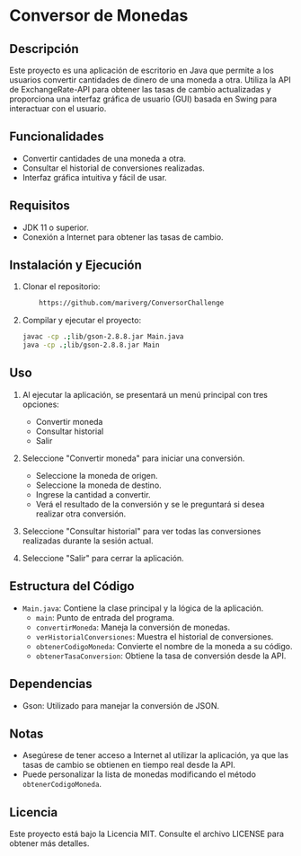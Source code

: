 # Conversor de Monedas

## Descripción

Este proyecto es una aplicación de escritorio en Java que permite a los usuarios convertir cantidades de dinero de una moneda a otra. Utiliza la API de ExchangeRate-API para obtener las tasas de cambio actualizadas y proporciona una interfaz gráfica de usuario (GUI) basada en Swing para interactuar con el usuario.

## Funcionalidades

- Convertir cantidades de una moneda a otra.
- Consultar el historial de conversiones realizadas.
- Interfaz gráfica intuitiva y fácil de usar.

## Requisitos

- JDK 11 o superior.
- Conexión a Internet para obtener las tasas de cambio.

## Instalación y Ejecución

1. Clonar el repositorio:

    ```bash
        https://github.com/mariverg/ConversorChallenge
    ```

2. Compilar y ejecutar el proyecto:

    ```bash
    javac -cp .;lib/gson-2.8.8.jar Main.java
    java -cp .;lib/gson-2.8.8.jar Main
    ```

## Uso

1. Al ejecutar la aplicación, se presentará un menú principal con tres opciones:
    - Convertir moneda
    - Consultar historial
    - Salir

2. Seleccione "Convertir moneda" para iniciar una conversión.
    - Seleccione la moneda de origen.
    - Seleccione la moneda de destino.
    - Ingrese la cantidad a convertir.
    - Verá el resultado de la conversión y se le preguntará si desea realizar otra conversión.

3. Seleccione "Consultar historial" para ver todas las conversiones realizadas durante la sesión actual.

4. Seleccione "Salir" para cerrar la aplicación.

## Estructura del Código

- `Main.java`: Contiene la clase principal y la lógica de la aplicación.
    - `main`: Punto de entrada del programa.
    - `convertirMoneda`: Maneja la conversión de monedas.
    - `verHistorialConversiones`: Muestra el historial de conversiones.
    - `obtenerCodigoMoneda`: Convierte el nombre de la moneda a su código.
    - `obtenerTasaConversion`: Obtiene la tasa de conversión desde la API.

## Dependencias

- Gson: Utilizado para manejar la conversión de JSON.

## Notas

- Asegúrese de tener acceso a Internet al utilizar la aplicación, ya que las tasas de cambio se obtienen en tiempo real desde la API.
- Puede personalizar la lista de monedas modificando el método `obtenerCodigoMoneda`.

## Licencia

Este proyecto está bajo la Licencia MIT. Consulte el archivo LICENSE para obtener más detalles.
